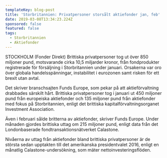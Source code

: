 ```yaml
---
templateKey: blog-post
title: 'Storbritannien: Privatpersoner storsålt aktiefonder jan, feb'
date: 2019-03-08T13:34:23.224Z
sponsored: false
featured: false
tags:
  - Storbritannien
  - Aktiefonder
---
```

STOCKHOLM (Fonder Direkt) Brittiska privatpersoner tog ut över 850 miljoner pund, motsvarande cirka 10,5 miljarder kronor, från fondprodukter registrerade för försäljning i Storbritannien under januari. Orsakerna var oro över globala handelsspänningar, instabilitet i eurozonen samt risken för ett brexit utan avtal.

Det skriver branschsajten Funds Europe, som pekar på att aktieförvaltning drabbades särskilt hårt. Brittiska privatpersoner tog i januari ut 450 miljoner pund från europeiska aktiefonder och 135 miljoner pund från aktiefonder med fokus på Storbritannien, enligt det brittiska kapitalförvaltningsorganet Investment Association.

Även i februari sålde britterna av aktiefonder, skriver Funds Europe. Under månaden gjordes brittiska uttag om 215 miljoner pund, enligt data från det Londonbaserade fondtransaktionsnätverket Calastone.

Nivåerna av uttag från aktiefonder bland brittiska privatpersoner är de största sedan upptakten till det amerikanska presidentvalet 2016, enligt en månatlig Calastone-undersökning, som mäter nettoinvesteringsflöden.
